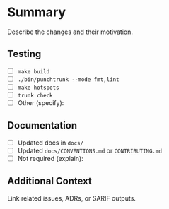 # Summary

Describe the changes and their motivation.

## Testing

- [ ] `make build`
- [ ] `./bin/punchtrunk --mode fmt,lint`
- [ ] `make hotspots`
- [ ] `trunk check`
- [ ] Other (specify):

## Documentation

- [ ] Updated docs in `docs/`
- [ ] Updated `docs/CONVENTIONS.md` or `CONTRIBUTING.md`
- [ ] Not required (explain):

## Additional Context

Link related issues, ADRs, or SARIF outputs.
